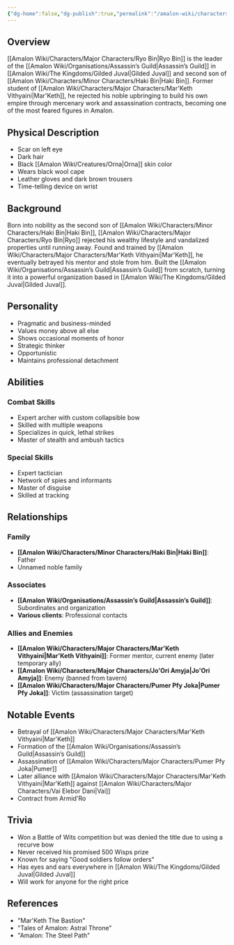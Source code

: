 ```yaml
---
{"dg-home":false,"dg-publish":true,"permalink":"/amalon-wiki/characters/major-characters/ryo-bin/","dgPassFrontmatter":true,"noteIcon":""}
---
```


## Overview
[[Amalon Wiki/Characters/Major Characters/Ryo Bin\|Ryo Bin]] is the leader of the [[Amalon Wiki/Organisations/Assassin’s Guild\|Assassin’s Guild]] in [[Amalon Wiki/The Kingdoms/Gilded Juval\|Gilded Juval]] and second son of [[Amalon Wiki/Characters/Minor Characters/Haki Bin\|Haki Bin]]. Former student of [[Amalon Wiki/Characters/Major Characters/Mar'Keth Vithyaini\|Mar'Keth]], he rejected his noble upbringing to build his own empire through mercenary work and assassination contracts, becoming one of the most feared figures in Amalon.

## Physical Description 
- Scar on left eye
- Dark hair
- Black [[Amalon Wiki/Creatures/Orna\|Orna]] skin color 
- Wears black wool cape
- Leather gloves and dark brown trousers
- Time-telling device on wrist

## Background
Born into nobility as the second son of [[Amalon Wiki/Characters/Minor Characters/Haki Bin\|Haki Bin]], [[Amalon Wiki/Characters/Major Characters/Ryo Bin\|Ryo]] rejected his wealthy lifestyle and vandalized properties until running away. Found and trained by [[Amalon Wiki/Characters/Major Characters/Mar'Keth Vithyaini\|Mar'Keth]], he eventually betrayed his mentor and stole from him. Built the [[Amalon Wiki/Organisations/Assassin’s Guild\|Assassin’s Guild]] from scratch, turning it into a powerful organization based in [[Amalon Wiki/The Kingdoms/Gilded Juval\|Gilded Juval]].

## Personality
- Pragmatic and business-minded
- Values money above all else
- Shows occasional moments of honor
- Strategic thinker
- Opportunistic
- Maintains professional detachment

## Abilities
### Combat Skills
- Expert archer with custom collapsible bow
- Skilled with multiple weapons
- Specializes in quick, lethal strikes
- Master of stealth and ambush tactics

### Special Skills
- Expert tactician
- Network of spies and informants
- Master of disguise 
- Skilled at tracking

## Relationships
### Family
- **[[Amalon Wiki/Characters/Minor Characters/Haki Bin\|Haki Bin]]**: Father
- Unnamed noble family

### Associates
- **[[Amalon Wiki/Organisations/Assassin’s Guild\|Assassin’s Guild]]**: Subordinates and organization
- **Various clients**: Professional contacts

### Allies and Enemies
- **[[Amalon Wiki/Characters/Major Characters/Mar'Keth Vithyaini\|Mar'Keth Vithyaini]]**: Former mentor, current enemy (later temporary ally)
- **[[Amalon Wiki/Characters/Major Characters/Jo'Ori Amyja\|Jo'Ori Amyja]]**: Enemy (banned from tavern)
- **[[Amalon Wiki/Characters/Major Characters/Pumer Pfy Joka\|Pumer Pfy Joka]]**: Victim (assassination target)

## Notable Events
- Betrayal of [[Amalon Wiki/Characters/Major Characters/Mar'Keth Vithyaini\|Mar'Keth]]
- Formation of the [[Amalon Wiki/Organisations/Assassin’s Guild\|Assassin’s Guild]]
- Assassination of [[Amalon Wiki/Characters/Major Characters/Pumer Pfy Joka\|Pumer]]  
- Later alliance with [[Amalon Wiki/Characters/Major Characters/Mar'Keth Vithyaini\|Mar'Keth]] against [[Amalon Wiki/Characters/Major Characters/Vai Elebor Dani\|Vai]]
- Contract from Armid'Ro

## Trivia
- Won a Battle of Wits competition but was denied the title due to using a recurve bow
- Never received his promised 500 Wisps prize
- Known for saying "Good soldiers follow orders"
- Has eyes and ears everywhere in [[Amalon Wiki/The Kingdoms/Gilded Juval\|Gilded Juval]]
- Will work for anyone for the right price

## References
- "Mar'Keth The Bastion"
- "Tales of Amalon: Astral Throne"
- "Amalon: The Steel Path"